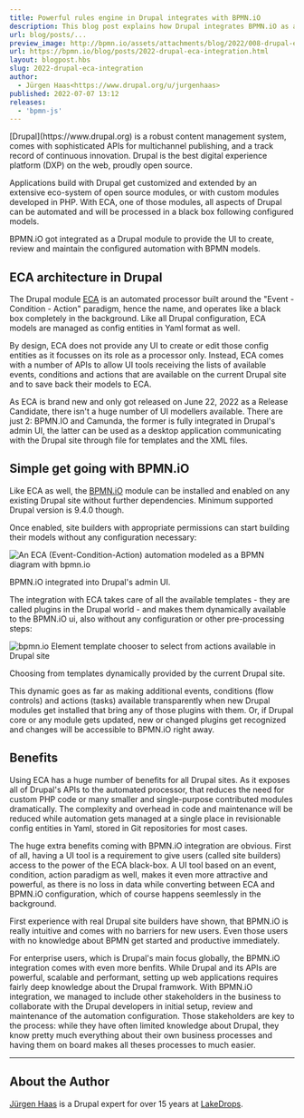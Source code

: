 ```yaml
---
title: Powerful rules engine in Drupal integrates with BPMN.iO
description: This blog post explains how Drupal integrates BPMN.iO as a graphical UI for its rules engine to expose all its automation capabilities to site builders without coding requirements.
url: blog/posts/...
preview_image: http://bpmn.io/assets/attachments/blog/2022/008-drupal-eca-integration.png
url: https://bpmn.io/blog/posts/2022-drupal-eca-integration.html
layout: blogpost.hbs
slug: 2022-drupal-eca-integration
author:
  - Jürgen Haas<https://www.drupal.org/u/jurgenhaas>
published: 2022-07-07 13:12
releases:
  - 'bpmn-js'
---
```


<p class="introduction">
[Drupal](https://www.drupal.org) is a robust content management system, comes with sophisticated APIs for multichannel publishing, and a track record of continuous innovation. Drupal is the best digital experience platform (DXP) on the web, proudly open source.

Applications build with Drupal get customized and extended by an extensive eco-system of open source modules, or with custom modules developed in PHP. With ECA, one of those modules, all aspects of Drupal can be automated and will be processed in a black box following configured models.

BPMN.iO got integrated as a Drupal module to provide the UI to create, review and maintain the configured automation with BPMN models.
</p>

## ECA architecture in Drupal

The Drupal module [ECA](https://www.drupal.org/project/eca) is an automated processor built around the "Event - Condition - Action" paradigm, hence the name, and operates like a black box completely in the background. Like all Drupal configuration, ECA models are managed as config entities in Yaml format as well.

By design, ECA does not provide any UI to create or edit those config entities as it focusses on its role as a processor only. Instead, ECA comes with a number of APIs to allow UI tools receiving the lists of available events, conditions and actions that are available on the current Drupal site and to save back their models to ECA.

As ECA is brand new and only got released on June 22, 2022 as a Release Candidate, there isn't a huge number of UI modellers available. There are just 2: BPMN.IO and Camunda, the former is fully integrated in Drupal's admin UI, the latter can be used as a desktop application communicating with the Drupal site through file for templates and the XML files.

## Simple get going with BPMN.iO

Like ECA as well, the [BPMN.iO](https://www.drupal.org/project/bpmn_io) module can be installed and enabled on any existing Drupal site without further dependencies. Minimum supported Drupal version is 9.4.0 though.

Once enabled, site builders with appropriate permissions can start building their models without any configuration necessary:

<div class="figure">
  <img src="{{ assets }}/attachments/blog/2022/008-drupal-eca-integration.png" alt="An ECA (Event-Condition-Action) automation modeled as a BPMN diagram with bpmn.io">

  <p class="caption">
    BPMN.iO integrated into Drupal's admin UI.
  </p>
</div>

The integration with ECA takes care of all the available templates - they are called plugins in the Drupal world - and makes them dynamically available to the BPMN.iO ui, also without any configuration or other pre-processing steps:

<div class="figure">
  <img src="{{ assets }}/attachments/blog/2022/008-drupal-actions.png" alt="bpmn.io Element template chooser to select from actions available in Drupal site">

  <p class="caption">
    Choosing from templates dynamically provided by the current Drupal site.
  </p>
</div>

This dynamic goes as far as making additional events, conditions (flow controls) and actions (tasks) available transparently when new Drupal modules get installed that bring any of those plugins with them. Or, if Drupal core or any module gets updated, new or changed plugins get recognized and changes will be accessible to BPMN.iO right away.

## Benefits

Using ECA has a huge number of benefits for all Drupal sites. As it exposes all of Drupal's APIs to the automated processor, that reduces the need for custom PHP code or many smaller and single-purpose contributed modules dramatically. The complexity and overhead in code and maintenance will be reduced while automation gets managed at a single place in revisionable config entities in Yaml, stored in Git repositories for most cases.

The huge extra benefits coming with BPMN.iO integration are obvious. First of all, having a UI tool is a requirement to give users (called site builders) access to the power of the ECA black-box. A UI tool based on an event, condition, action paradigm as well, makes it even more attractive and powerful, as there is no loss in data while converting between ECA and BPMN.iO configuration, which of course happens seemlessly in the background.

First experience with real Drupal site builders have shown, that BPMN.iO is really intuitive and comes with no barriers for new users. Even those users with no knowledge about BPMN get started and productive immediately.

For enterprise users, which is Drupal's main focus globally, the BPMN.iO integration comes with even more benfits. While Drupal and its APIs are powerful, scalable and performant, setting up web applications requires fairly deep knowledge about the Drupal framwork. With BPMN.iO integration, we managed to include other stakeholders in the business to collaborate with the Drupal developers in initial setup, review and maintenance of the automation configuration. Those stakeholders are key to the process: while they have often limited knowledge about Drupal, they know pretty much everything about their own business processes and having them on board makes all theses processes to much easier.

---

## About the Author

[Jürgen Haas](https://www.drupal.org/u/jurgenhaas) is a Drupal expert for over 15 years at [LakeDrops](https://www.lakedrops.com).
